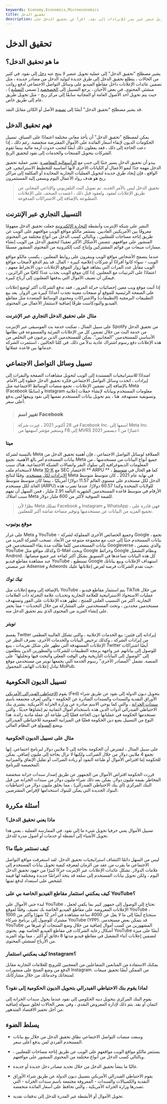 ```yaml
---
keywords: Economy,Economics,Microeconomics
title: تحقيق الدخل
description: يشير تحقيق الدخل إلى عملية تحويل عنصر غير مدر للإيرادات إلى نقد. اقرأ عن تحقيق الدخل على Facebook و YouTube و TikTok و Twitter.
---
```


# تحقيق الدخل
## ما هو تحقيق الدخل؟

يشير مصطلح "تحقيق الدخل" إلى عملية تحويل عنصر لا ينتج عنه [دخل](/revenue) إلى نقود. في كثير من الحالات ، يتطلع تحقيق الدخل إلى طرق جديدة لتوليد الدخل من مصادر جديدة ، مثل تضمين عائدات الإعلانات داخل مقاطع الفيديو على وسائل التواصل الاجتماعي لدفع رواتب منشئي المحتوى. في بعض الأحيان ، يرجع التسييل إلى [الخصخصة](/privatization) [(](/privatization) تسمى [التسليع](/commoditization) ) ، حيث يتم تحويل أحد الأصول العامة أو المجانية سابقًا إلى مركز ربح - مثل تحويل طريق عام إلى طريق خاص.

قد يشير مصطلح "تحقيق الدخل" أيضًا إلى [تصفية](/liquidate) الأصل أو الكائن مقابل النقد.

## فهم تحقيق الدخل

يمكن لمصطلح "تحقيق الدخل" أن يأخذ معاني مختلفة اعتمادًا على السياق. تسييل الحكومات الديون لإبقاء أسعار الفائدة على الأموال المقترضة منخفضة. رغم ذلك ، إذا دعت الحاجة إلى ذلك ، فقد يفعلون ذلك أيضًا لتجنب حدوث أزمة مالية بينما تقوم الشركات بتحويل المنتجات والخدمات إلى نقود لتحقيق الربح.

يبدو أن تحقيق الدخل يسير جنبًا إلى جنب مع [الرأسمالية المعاصرة](/capitalism). تعتبر عملية تحقيق الدخل مهمة جدًا لنمو الأعمال أو الكيانات الأخرى لأنها أساسية للتخطيط الاستراتيجي. في الواقع ، فإن إيجاد طرق جديدة لتحويل العمليات التجارية المحايدة أو المكلفة إلى مراكز ربح هو هدف رواد الأعمال اليوم ويسعى إليه المستثمرون.

> تحقيق الدخل ليس بالأمر الجديد. تم تمويل البث التلفزيوني والإذاعي المجاني عن طريق الإعلانات لعقود. ولعقود قبل ذلك ، اعتمدت الصحف على الإعلانات المطبوعة بالإضافة إلى الاشتراكات المدفوعة.

>

## التسييل التجاري عبر الإنترنت

النشر على شبكة الإنترنت وأنشطة [التجارة الإلكترونية](/ecommerce) جعلت تحقيق الدخل مفهومًا معروفًا بين الأمريكيين العاديين. يستثمر مالكو مواقع الويب مواقعهم على الويب عن طريق إتاحة مساحات للمعلنين ، وبالتالي كسب الدخل من أنواع مختلفة من المحتوى المنشور على مواقعهم. تتضمن الأشكال الأكثر تعقيدًا لتحقيق الدخل من الويب إنشاء مسارات مبيعات من قوائم المشتركين وإنتاج كتب إلكترونية من المحتوى المنشور مسبقًا.

عندما يتصفح الأشخاص مواقع الويب وينقرون على روابط المعلنين ، يكسب مالكو مواقع الويب - سواء كانوا أفرادًا أو شركات إعلامية كبيرة - المال. قد يتم الدفع لأصحاب مواقع الويب مقابل عدد المرات التي يشاهد فيها زوار الموقع الإعلانات دون الانخراط معهم ، اعتمادًا على الترتيبات مع المعلنين. إذا كان موقع الويب يجذب عددًا كافيًا من الزائرين ، فيمكن أن تضيف الأموال التي يدفعها المعلنون إلى أرباح كبيرة.

إذا أثبت موقع ويب معين إحصائيات حركة المرور ، فقد تدفع الشركات أكثر لوضع إعلانات على الصفحة الرئيسية للموقع أو صفحات معينة تجذب أعدادًا كبيرة من الزوار. يعد بيع التطبيقات البرمجية (التطبيقات) والاشتراكات ومحتوى الوسائط المتعددة مثل مقاطع الفيديو والبودكاست طرقًا إضافية لاستثمار الأعمال من المحتوى.

### مثال على تحقيق الدخل التجاري عبر الإنترنت

على سبيل المثال ، تمكنت خدمة بث الموسيقى عبر الإنترنت Spotify من تحقيق الدخل من خدمة البث من خلال تضمين كل من الإعلانات المرئية والمسموعة في نظامها الأساسي للمستخدمين "المجانيين". يمكن للمستخدمين الذين يرغبون في التخلص من هذه الإعلانات دفع رسوم اشتراك عادية بدلاً من ذلك. في كلتا الحالتين ، استثمرت الشركة خدماتها بين قاعدة عملائها.

## تسييل وسائل التواصل الاجتماعي

امتدادًا للاستراتيجيات المستندة إلى الويب لتحويل مشاهدات الصفحة والنقرات إلى إيرادات ، اتخذت وسائل التواصل الاجتماعي فكرة تحقيق الدخل خطوة إلى الأمام. بالإضافة إلى تضمين الإعلانات ، تجمع منصات الوسائط الاجتماعية مثل Meta (Facebook سابقًا) و Instagram معلومات المستخدم وبياناته لإنشاء حملات إعلانية وتسويقية مستهدفة. هنا ، يتم تحويل بيانات المستخدم نفسها إلى نقود وبيعها لمن يدفع أعلى سعر.

> ### تغيير اسم Facebook

> في 28 أكتوبر 2021 ، غيرت شركة Facebook Inc. اسمها إلى Meta Inc. وستغير مؤشر أسهمها من FB إلى MVRS اعتبارًا من 1 ديسمبر 2021.

>

### ميتا

بالنسبة لشركة Meta العملاقة لوسائل التواصل الاجتماعي ، فإن أهمية تحقيق الدخل من بيانات المستخدم أمر بالغ الأهمية. تجمع Meta جميع أنواع البيانات من مستخدميها ، من المعلومات الديموغرافية إلى سلوك النقر واتصالات الشبكة الاجتماعية. هناك سبب لاستخدام ملف Meta [10-K](/10-k) مع SEC الاختصار ** ARPU ** ، كما هو الحال في [متوسط الإيرادات لكل مستخدم](/arpu). وفقًا لنتائج Meta في نهاية عام 2021 ، كان متوسط متوسط الدخل لكل مستخدم على مستوى العالم 11.57 دولارًا أمريكيًا ، بينما كان متوسط متوسط العائد لكل مستخدم (ARPU) للولايات المتحدة وكندا 60.57 دولارًا. عندما تضرب هذه الأرقام في متوسط قاعدة المستخدمين الشهرية البالغة 2.91 مليار ، فمن السهل أن تفهم سبب امتلاك Meta للقيمة السوقية لأكثر من 600 مليار دولار.

> نظرًا لأن Meta تمتلك Facebook و Instagram و WhatsApp ، فهي قادرة على تجميع المزيد من البيانات عن مستخدميها وتوفير مساحة شاشة أكبر للمعلنين.

>

### موقع يوتيوب

على غرار Meta و YouTube - وجميع الخصائص الأخرى المملوكة لشركة Google ، تجمع بيانات المستخدم جنبًا إلى جنب مع مجموعة متنوعة من الأبعاد. تسحب الشركة المزيد من بيانات المستخدمين كلما طالت مدة بقاء المستخدمين في Googleverse ، والذي يتضمن YouTube وكذلك مواقع مثل G-Mail وبحث Google وخرائط Google ونظام التشغيل Android. كل هذه البيانات تساعدها في التسويق بشكل أكثر كفاءة عبر جميع منصاتها. عند مشاهدة مقاطع فيديو YouTube ، تستطيع Google استهداف الإعلانات وبيع بياناتك عبر منصتي Adsense و Adwords حيث تقدم الشركات فرصة لعرض إعلاناتها عليك.

### تيك توك

بالإضافة إلى وضع إعلانات مثل YouTube ، يتم استثمار مقاطع فيديو TikTok من خلال عمليات الاستحواذ الاستراتيجية للعلامة التجارية وتحديات علامة التجزئة ذات العلامات التجارية. أكثر من التنسيب العلني للمنتج ، تظهر هذه الإعلانات على الفور وتستهدف مستخدمين محددين ، وتحث المستخدمين على المشاركة من خلال التحديات - مما يحفز على إنشاء المزيد من المحتوى الذي يتم تحقيق الدخل منه.

### تويتر

يقسم Twitter إيراداته إلى فئتين: بيع الخدمات الإعلانية ، والتي تشكل الغالبية العظمى من إيرادات الشركة ، وكذلك ترخيص البيانات والخدمات الأخرى. بصرف النظر عن الإعلانات المستهدفة التي تظهر على شكل تغريدات ، يبيع Twitter أيضًا اشتراكات للوصول إلى بياناتهم عبر واجهة برمجة التطبيقات للشركات والمطورين الذين يتطلعون إلى "الوصول إلى البيانات التاريخية وفي الوقت الفعلي والبحث فيها وتحليلها" على المنصة. تشمل "المصادر الأخرى" رسوم الخدمة التي يجمعها تويتر من مستخدمي موقع تبادل إعلانات الهاتف المحمول MoPub.

## تسييل الديون الحكومية

يقوم [الاحتياطي الفيدرالي الأمريكي](/federalreservebank) (Fed) بتحويل ديون الدولة إلى نقود عن طريق شراء الأوراق النقدية والسندات والسندات الصادرة عن الحكومة - والتي تُعرف مجتمعة باسم [سندات الخزانة](/treasurybond) ، والتي كما يوحي الاسم صادرة عن وزارة الخزانة الأمريكية. يشتري بنك الاحتياطي الفيدرالي أدوات الدين هذه باستخدام أموال ائتمانية تم إنشاؤها حديثًا ، والتي تستخدمها الحكومة في عملياتها دون الحاجة فعليًا إلى طباعة أي عملة مادية زائدة. هذا النوع من التسييل يضع دين الحكومة فعليًا في الميزانية العمومية للاحتياطي الفيدرالي ويضع [السيولة](/liquidity) في النظام المالي.

### مثال على تسييل الديون الحكومية

على سبيل المثال ، لنفترض أن الحكومة بحاجة إلى 5 ملايين دولار لبرنامج اجتماعي. إنها تجمع 4 ملايين دولار من خلال الضرائب ولكنها لا تزال بحاجة إلى مليون إضافي. يمكن للحكومة إما اقتراض الأموال أو طباعة النقود أو زيادة الضرائب أو تقليل الإنفاق والميزانية المخصصة للبرنامج.

قررت الحكومة اقتراض الأموال من الجمهور عن طريق إصدار سندات خزانة منخفضة المخاطر بقيمة مليون دولار. يمكن بعد ذلك شراء مليون دولار من سندات الخزانة من قبل البنك المركزي (أي بنك الاحتياطي الفيدرالي) ، مما يخلق مليون دولار من احتياطيات البنوك الجديدة التي يمكن للبنوك استخدامها لإقراض المقترضين.

## أسئلة مكررة

### ماذا يعني تحقيق الدخل؟

تسييل الأموال يعني حرفيا تحويل شيء ما إلى نقود. في الممارسة العملية ، يعني هذا تحويل الأشياء إلى أنشطة أو خدمات أو أصول مدرة للدخل.

### كيف تستثمر شيئًا ما؟

ليس من السهل دائمًا اكتشاف استراتيجيات تحقيق الدخل. لقد استغرقت مواقع التواصل الاجتماعي ما يقرب من عقد من الزمان لمعرفة كيفية تحويل بيانات المستخدم إلى علامات الدولار. تشكل عائدات الإعلانات عبر الإنترنت جزءًا كبيرًا من جهود تحقيق الدخل اليوم ، ولكن تحويل بيانات المستخدم إلى سلعة قد يتخذ أغراضًا جديدة ومختلفة لها قيمة لشخص على استعداد لدفع ثمنها.

### كيف يمكنني استثمار مقاطع الفيديو الخاصة بي على YouTube؟

لبدء جني الأموال على YouTube ، تحتاج إلى الوصول إلى جمهور كبير بما يكفي لجعل الإعلانات المعروضة على مقاطع الفيديو الخاصة بك تضيف. وفقًا لموقع YouTube ، ستحتاج أيضًا إلى ما لا يقل عن 4000 ساعة مشاهدة في آخر 12 شهرًا وأكثر من 1000 مشترك للوصول إلى برنامج شركاء YouTube (YPP). قد يتمكن بعض مستخدمي YouTube المشهورين من كسب أموال إضافية من خلال وضع المنتجات أو غيرها من أشكال رعاية الشركات في مقاطع الفيديو الخاصة بهم. يحتوي YouTube أيضًا على ميزة لتضمين إعلانات أثناء التشغيل في مقاطع فيديو مدتها 8 دقائق أو أكثر ، مما يولد المزيد من الأرباح لمنشئي المحتوى.

### كيف يمكنني استثمار Instagram؟

يمكنك الاستفادة من المتابعين المتفاعلين من المعجبين للترويج للعلامات التجارية مقابل الدفع من وضع المنتج على منشورات Instagram. من الممكن أيضًا تحقيق مبيعات لمنتجاتك وخدماتك من خلال مشاركاتك.

### لماذا يقوم بنك الاحتياطي الفيدرالي بتحويل الديون الحكومية إلى نقود؟

يقوم البنك المركزي بتحويل دينه الحكومي إلى نقود عندما يحول سندات الخزانة إلى ائتمان أو نقد. يتم ذلك لإدارة المعروض النقدي ، وفي بعض الحالات لخلق سيولة إضافية من أجل تحفيز الاقتصاد المتدهور.

## يسلط الضوء

- وسعت منصات التواصل الاجتماعي نطاق تحقيق الدخل من خلال بيع بيانات المستخدم الفردي لمن يدفع أعلى سعر.

- يستثمر مالكو مواقع الويب مواقعهم على الويب عن طريق إتاحة مساحات للمعلنين ، وبالتالي كسب الدخل من أنواع مختلفة من المحتوى المنشور على مواقعهم.

- غالبًا ما ينشأ تحقيق الدخل من خلال تحديد مصادر دخل جديدة أو جديدة.

- يقوم الاحتياطي الفيدرالي الأمريكي بتسييل ديون الدولة عن طريق شراء الأوراق النقدية والكمبيالات والسندات - المعروفة مجتمعة باسم سندات الخزانة - التي تصدرها وزارة الخزانة الأمريكية ، والتي تحافظ على أسعار الفائدة منخفضة.

- تحويل الأموال أو الأنشطة غير المدرة للدخل إلى تدفقات نقدية.

